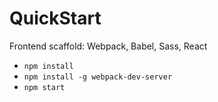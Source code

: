 # QuickStart
Frontend scaffold: Webpack, Babel, Sass, React

* `npm install`
* `npm install -g webpack-dev-server`
* `npm start`
